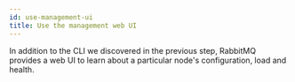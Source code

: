 ```yaml
---
id: use-management-ui
title: Use the management web UI
---
```


In addition to the CLI we discovered in the previous step, RabbitMQ
provides a web UI to learn about a particular node's configuration, load
and health.
